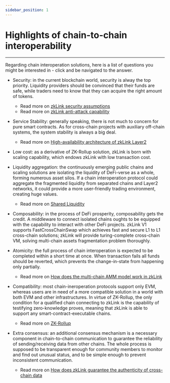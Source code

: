 ```yaml
---
sidebar_position: 1
---
```


# Highlights of chain-to-chain interoperability

---
Regarding chain interoperation solutions, here is a list of questions you might be interested in - click and be navigated to the answer.

- <span className="highlight">Security</span>: in the current blockchain world, security is alway the top priority. Liquidity providers should be convinced that their funds are safe, while traders need to know that they can acquire the right amount of tokens.

  - Read more on [zkLink security assumptions](/docs/Technology/About-Security#security-assumptions)
  - Read more on [zkLink anti-attack capability](/docs/Technology/About-Security#zklink-is-equipped-with-stronger-anti-attack-capability)

- <span className="highlight">Service Stability</span>: generally speaking, there is not much to concern for pure smart contracts. As for cross-chain projects with auxiliary off-chain systems, the system stability is always a big deal.

  - Read more on [High-availability architecture of zkLink Layer2](/docs/Technology/Technology#high-availability-architecture-of-zklink-layer2)

- <span className="highlight">Low cost</span>: as a derivative of ZK-Rollup solution, zkLink is born with scaling capability, which endows zkLink with low transaction cost.

- <span className="highlight">Liquidity aggregation</span>: the continuously emerging public chains and scaling solutions are isolating the liquidity of DeFi-verse as a whole, forming numerous asset silos. If a chain interoperation protocol could aggregate the fragmented liquidity from separated chains and Layer2 networks, it could provide a more user-friendly trading environment, creating huge values.

  - Read more on [Shared Liquidity](/docs/Technology/Overview#shared-liquidity)

- <span className="highlight">Composability</span>: in the process of DeFi prosperity, composability gets the credit. A middleware to connect isolated chains oughts to be equipped with the capability to interact with other DeFi projects. zkLink V1 supports FastCrossChainSwap which achieves fast and secure L1 to L1 cross-chain solutions; zkLink will provide turing-complete cross-chain VM, solving multi-chain assets fragmentation problem thoroughly.

- <span className="highlight">Atomicity</span>: the full process of chain interoperation is expected to be completed within a short time at once. When transaction fails all funds should be reverted, which prevents the change-in-state from happening only partially.

  - Read more on [How does the multi-chain AMM model work in zkLink](/docs/Technology/Technology#how-does-zklinks-multi-chain-amm-work)

- <span className="highlight">Compatibility</span>: most chain-ineroperation protocols support only EVM, whereas users are in need of a more compatible solution in a world with both EVM and other infrastructures. In virtue of ZK-Rollup, the only condition for a qualified chain connecting to zkLink is the capability of testifying zero-knowledge proves, meaning that zkLink is able to support any smart-contract-executable chains.

  - Read more on [ZK-Rollup](/docs/Technology/Technology#about-zkrollup)

- <span className="highlight">Extra consensus</span>: an additional consensus mechanism is a necessary component in chain-to-chain communication to guarantee the reliability of sending/receiving data from other chains. The whole process is supposed to be transparent enough for community members to monitor and find out unusual status, and to be simple enough to prevent inconsistent communication.

  - Read more on [How does zkLink guarantee the authenticity of cross-chain data](/docs/Technology/About-Security#how-does-zklink-guarantee-the-authencity-of-cross-chain-data)
